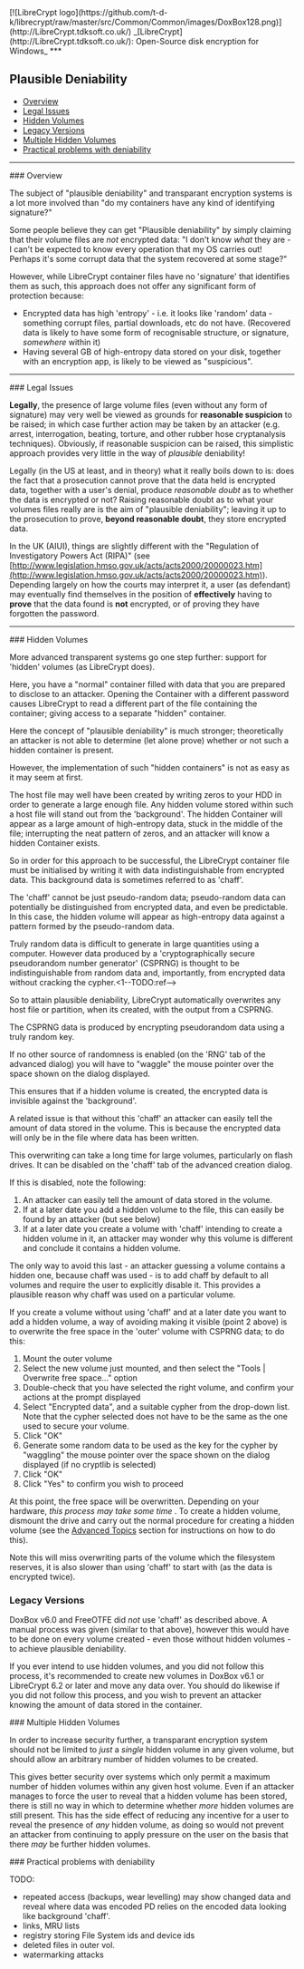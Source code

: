 
<meta content="text/html; charset=UTF-8" http-equiv="Content-Type">
<meta name="keywords" content="disk encryption, security, transparent, AES, plausible deniability, virtual drive, Linux, MS Windows, portable, USB drive, partition">
<meta name="description" content="LibreCrypt: An Open-Source transparent encryption program for PCs. With this software, you can create one or more &quot;containers&quot; on your PC - which appear as disks, anything written to these disks is automatically encrypted before being stored on your hard drive.">

<meta name="author" content="Sarah Dean">
<meta name="copyright" content="Copyright 2004, 2005, 2006, 2007, 2008 Sarah Dean 2015 tdk">


<TITLE>Plausible Deniability</TITLE>

<link href="https://raw.githubusercontent.com/t-d-k/LibreCrypt/master/docs/styles_common.css" rel="stylesheet" type="text/css">

<link rel="shortcut icon" href="https://github.com/t-d-k/librecrypt/raw/master/src/Common/Common/images/DoxBox.ico" type="image/x-icon">

<SPAN CLASS="master_link">
[![LibreCrypt logo](https://github.com/t-d-k/librecrypt/raw/master/src/Common/Common/images/DoxBox128.png)](http://LibreCrypt.tdksoft.co.uk/)
</SPAN>
<SPAN CLASS="master_title">
_[LibreCrypt](http://LibreCrypt.tdksoft.co.uk/): Open-Source disk encryption for Windows_
</SPAN>
***
            
## Plausible Deniability

  * [Overview](#level_3_heading_1)
  * [Legal Issues](#level_3_heading_2)
  * [Hidden Volumes](#level_3_heading_3)
  * [Legacy Versions](#older)  
  * [Multiple Hidden Volumes](#multiple)
  * [Practical problems with deniability](#practical)		
 

* * * 

<A NAME="level_3_heading_1">
### Overview
</A>

The subject of "plausible deniability" and transparant encryption systems is a lot more involved than "do my containers have any kind of identifying signature?"

Some people believe they can get "Plausible deniability" by simply claiming that their volume files are _not_ encrypted data: "I don't know _what_ they are - I can't be expected to know every operation that my OS carries out! Perhaps it's some corrupt data that the system recovered at some stage?"

However, while LibreCrypt container files have no 'signature' that identifies them as such, this approach does not offer any significant form of protection because:

  * Encrypted data has high 'entropy' - i.e. it looks like 'random' data - something corrupt files, partial downloads, etc do not have. (Recovered data is likely to have some form of recognisable structure, or signature, _somewhere_ within it)
  * Having several GB of high-entropy data stored on your disk, together with an encryption app, is likely to be viewed as "suspicious".

* * * 
<A NAME="level_3_heading_2">
### Legal Issues
</A>

**Legally**, the presence of large volume files (even without any form of signature) may very well be viewed as grounds for **reasonable suspicion** to be raised; in which case further action may be taken by an attacker (e.g. arrest, interrogation, beating, torture, and other rubber hose cryptanalysis techniques). Obviously, if reasonable suspicion can be raised, this simplistic approach provides very little in the way of _plausible_ deniability!

Legally (in the US at least, and in theory) what it really boils down to is: does the fact that a prosecution cannot prove that the data held is encrypted data, together with a user's denial, produce _reasonable doubt_ as to whether the data is encrypted or not? Raising reasonable doubt as to what your volumes files really are is the aim of "plausible deniability"; leaving it up to the prosecution to prove, **beyond reasonable doubt**, they store encrypted data.

In the UK (AIUI), things are slightly different with the "<span class="pagetitle">Regulation of Investigatory Powers Act (RIPA)</span>" (see <span class="pagetitle">[http://www.legislation.hmso.gov.uk/acts/acts2000/20000023.htm](http://www.legislation.hmso.gov.uk/acts/acts2000/20000023.htm)</span>).
Depending largely on how the courts may interpret it, a user (as defendant) may eventually find themselves in the position of **effectively** having to **prove** that the data found is **not** encrypted, or of proving they have forgotten the password.

* * * 
<A NAME="level_3_heading_3">
### Hidden Volumes
</A>

More advanced transparent systems go one step further: support for 'hidden' volumes (as LibreCrypt does).

Here, you have a "normal" container filled with data that you are prepared to disclose to an attacker. Opening the Container with a different password causes LibreCrypt to read a different part of the file containing the container; giving access to a separate "hidden" container.

Here the concept of "plausible deniability" is much stronger; theoretically an attacker is not able to determine (let alone prove) whether or not such a hidden container is present.

However, the implementation of such "hidden containers" is not as easy as it may seem at first.

The host file may well have been created by writing zeros to your HDD in order to generate a large enough file. Any hidden volume stored within such a host file will stand out from the 'background'. The hidden Container will appear as a large amount of high-entropy data, stuck in the middle of the file; interrupting the neat pattern of zeros, and an attacker will know a hidden Container exists.

So in order for this approach to be successful, the LibreCrypt container file must be initialised by writing it with data indistinguishable from encrypted data. This background data is sometimes referred to as 'chaff'. 

The 'chaff' cannot be just pseudo-random data; pseudo-random data can potentially be distinguished from encrypted data, and even be predictable. In this case, the hidden volume will appear as high-entropy data against a pattern formed by the pseudo-random data.

Truly random data is difficult to generate in large quantities using a computer. However data produced by a 'cryptographically secure pseudorandom number generator' (CSPRNG) is thought to be indistinguishable from random data and, importantly, from encrypted data without cracking the cypher.<1--TODO:ref-->

So to attain plausible deniability, LibreCrypt automatically overwrites any host file or partition, when its created, with the output from a CSPRNG.

The CSPRNG data is produced by encrypting pseudorandom data using a truly random key.

If no other source of randomness is enabled (on the 'RNG' tab of the advanced dialog) you will have to "waggle" the mouse pointer over the space shown on the dialog displayed.

This ensures that if a hidden volume is created, the encrypted data is invisible against the 'background'.

A related issue is that without this 'chaff' an attacker can easily tell the amount of data stored in the volume. This is because the encrypted data will only be in the file where data has been written. 

This overwriting can take a long time for large volumes, particularly on flash drives. It can be disabled on the 'chaff' tab of the advanced creation dialog.

If this is disabled, note the following:

1. An attacker can easily tell the amount of data stored in the volume.
2. If at a later date you add a hidden volume to the file, this can easily be found by an attacker (but see below)
3. If at a later date you create a volume with 'chaff' intending to create a hidden volume in it, an attacker may wonder why this volume is different and conclude it contains a hidden volume.

The only way to avoid this last - an attacker guessing a volume contains a hidden one, because chaff was used - is to add chaff by default to all volumes and require the user to explicitly disable it. This provides a plausible reason why chaff was used on a particular volume.

If you create a volume without using 'chaff' and at a later date you want to add a hidden volume, a way of avoiding making it visible (point 2 above) is to overwrite the free space in the 'outer' volume with CSPRNG data; to do this:

1. Mount the outer volume
1. Select the new volume just mounted, and then select the "Tools | Overwrite free space..." option  
1. Double-check that you have selected the right volume, and confirm your actions at the prompt displayed
1. Select "Encrypted data", and a suitable cypher from the drop-down list. Note that the cypher selected does not have to be the same as the one used to secure your volume.
1. Click "OK"
1. Generate some random data to be used as the key for the cypher by "waggling" the mouse pointer over the space shown on the dialog displayed (if no cryptlib is selected)
1. Click "OK"
1. Click "Yes" to confirm you wish to proceed
		
At this point, the free space will be overwritten. Depending on your hardware, _this process may take some time_ . To create a hidden volume, dismount the drive and carry out the normal procedure for creating a hidden volume (see the [Advanced Topics](advanced_topics.md) section for instructions on how to do this).	
		
Note this will miss overwriting parts of the volume which the filesystem reserves, it is also slower than using 'chaff' to start with (as the data is encrypted twice). 

### Legacy Versions		

DoxBox v6.0 and FreeOTFE did _not_ use 'chaff' as described above. A manual process was given (similar to that above), however this would have to be done on every volume created - even those without hidden volumes - to achieve plausible deniability.

If you ever intend to use hidden volumes, and you did not follow this process, it's recommended to create new volumes in DoxBox v6.1 or LibreCrypt 6.2 or later and move any data over.
You should do likewise if you did not follow this process, and you wish to prevent an attacker knowing the amount of data stored in the container.


<A NAME="multiple">
### Multiple Hidden Volumes
</A>

In order to increase security further, a transparant encryption system should not be limited to _just_ a _single_ hidden volume in any given volume, but should allow an arbitrary number of hidden volumes to be created.

This gives better security over systems which only permit a maximum number of hidden volumes within any given host volume. Even if an attacker manages to force the user to reveal that a hidden volume has been stored, there is still no way in which to determine whether _more_ hidden volumes are still present. This has the side effect of reducing any incentive for a user to reveal the presence of _any_ hidden volume, as doing so would not prevent an attacker from continuing to apply pressure on the user on the basis that there _may_ be further hidden volumes.

<A NAME="practical">
### Practical problems with deniability
</A>

TODO:

* repeated access (backups, wear levelling) may show changed data and reveal where data was encoded
PD relies on the encoded data looking like background 'chaff'. 
* links, MRU lists
* registry storing File System ids and device ids
* deleted files in outer vol.
* watermarking attacks



